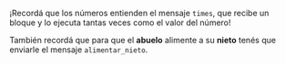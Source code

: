 ¡Recordá que los números entienden el mensaje `times`, que recibe un bloque y lo ejecuta tantas veces como el valor del número! 

También recordá que para que el **abuelo** alimente a su **nieto** tenés que enviarle el mensaje `alimentar_nieto`.